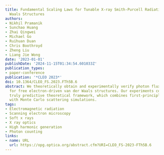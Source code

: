 ```yaml
---
title: Fundamental Scaling Laws for Tunable X-ray Smith-Purcell Radiation in Van der
  Waals Structures
authors:
- Nikhil Pramanik
- Sunchao Huang
- Zhai Qingwei
- Michael Go
- Ruihuan Duan
- Chris Boothroyd
- Zheng Liu
- Liang Jie Wong
date: '2023-01-01'
publishDate: '2024-11-15T01:34:54.601033Z'
publication_types:
- paper-conference
publication: '*CLEO 2023*'
doi: 10.1364/CLEO_FS.2023.FTh5B.6
abstract: We theoretically obtain and experimentally verify photon flux scaling laws
  for free electron-driven van der Waals structures. Our experiments confirm our unprecedented,
  truly predictive theoretical framework, which combines first-principles electromagnetism
  with Monte Carlo scattering simulations.
tags:
- Electromagnetic radiation
- Scanning electron microscopy
- Soft x rays
- X ray optics
- High harmonic generation
- Photon counting
links:
- name: URL
  url: https://opg.optica.org/abstract.cfm?URI=CLEO_FS-2023-FTh5B.6
---
```

